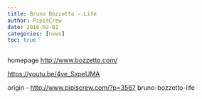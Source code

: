 ```yaml
---
title: Bruno Bozzetto - Life
author: PipisCrew
date: 2016-02-01
categories: [news]
toc: true
---
```


homepage http://www.bozzetto.com/

https://youtu.be/4ve_SxpeUMA

origin - http://www.pipiscrew.com/?p=3567 bruno-bozzetto-life